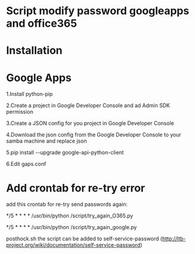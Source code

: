 Script modify password googleapps and office365
====

Installation
======

Google Apps
=========
1.Install python-pip

2.Create a project in Google Developer Console and ad Admin SDK permission
 
3.Create a JSON config for you project in Google Developer Console

4.Download the json config from the Google Developer Console to your samba machine and replace json

5.pip install --upgrade google-api-python-client

6.Edit gaps.conf 

Add crontab for re-try error
====
add this crontab for re-try send passwords again:

*/5 * * * * /usr/bin/python /script/try_again_O365.py

*/5 * * * * /usr/bin/python /script/try_again_google.py

posthock.sh the script can be added to self-service-password (http://ltb-project.org/wiki/documentation/self-service-password)
